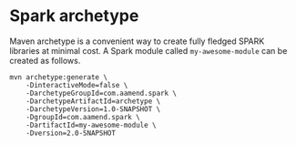 # Spark archetype

Maven archetype is a convenient way to create fully fledged SPARK libraries at minimal cost. 
A Spark module called `my-awesome-module` can be created as follows. 

```
mvn archetype:generate \
    -DinteractiveMode=false \
    -DarchetypeGroupId=com.aamend.spark \
    -DarchetypeArtifactId=archetype \
    -DarchetypeVersion=1.0-SNAPSHOT \
    -DgroupId=com.aamend.spark \
    -DartifactId=my-awesome-module \
    -Dversion=2.0-SNAPSHOT
```